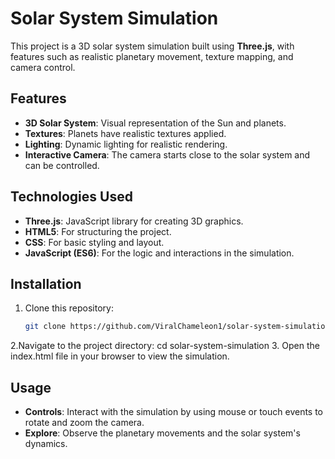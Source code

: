 # Solar System Simulation

This project is a 3D solar system simulation built using **Three.js**, with features such as realistic planetary movement, texture mapping, and camera control.

## Features
- **3D Solar System**: Visual representation of the Sun and planets.
- **Textures**: Planets have realistic textures applied.
- **Lighting**: Dynamic lighting for realistic rendering.
- **Interactive Camera**: The camera starts close to the solar system and can be controlled.

## Technologies Used
- **Three.js**: JavaScript library for creating 3D graphics.
- **HTML5**: For structuring the project.
- **CSS**: For basic styling and layout.
- **JavaScript (ES6)**: For the logic and interactions in the simulation.

## Installation

1. Clone this repository:
   ```bash
   git clone https://github.com/ViralChameleon1/solar-system-simulation.git
2.Navigate to the project directory:
  cd solar-system-simulation
3. Open the index.html file in your browser to view the simulation.

## Usage
- **Controls**: Interact with the simulation by using mouse or touch events to rotate and zoom the camera.
- **Explore**: Observe the planetary movements and the solar system's dynamics.
